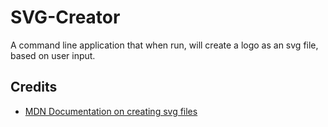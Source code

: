 # SVG-Creator
A command line application that when run, will create a logo as an svg file, based on user input.

## Credits
* [MDN Documentation on creating svg files](https://developer.mozilla.org/en-US/docs/Web/SVG/Tutorial/Getting_Started)
